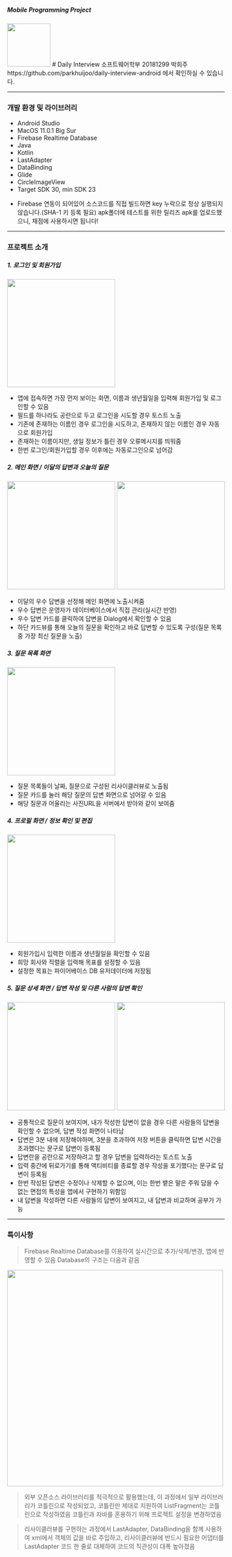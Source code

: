 ##### Mobile Programming Project
<img width="100" src="https://github.com/parkhuijoo/daily-interview-android/blob/main/imgs/logo.png">
# Daily Interview
소프트웨어학부 20181299 박희주
https://github.com/parkhuijoo/daily-interview-android 에서 확인하실 수 있습니다.

---

### 개발 환경 및 라이브러리
- Android Studio
- MacOS 11.0.1 Big Sur
- Firebase Realtime Database
- Java
- Kotlin
- LastAdapter
- DataBinding
- Glide
- CircleImageView
- Target SDK 30, min SDK 23

* Firebase 연동이 되어있어 소스코드를 직접 빌드하면 key 누락으로 정상 실행되지 않습니다.(SHA-1 키 등록 필요) apk폴더에 테스트를 위한 릴리즈 apk를 업로드했으니, 채점에 사용하시면 됩니다!

---

### 프로젝트 소개

##### 1. 로그인 및 회원가입

<img width="250" src="https://github.com/parkhuijoo/daily-interview-android/blob/main/imgs/1.png">

- 앱에 접속하면 가장 먼저 보이는 화면, 이름과 생년월일을 입력해 회원가입 및 로그인할 수 있음
- 필드를 하나라도 공란으로 두고 로그인을 시도할 경우 토스트 노출
- 기존에 존재하는 이름인 경우 로그인을 시도하고, 존재하지 않는 이름인 경우 자동으로 회원가입
- 존재하는 이름이지만, 생일 정보가 틀린 경우 오류메시지를 띄워줌
- 한번 로그인/회원가입할 경우 이후에는 자동로그인으로 넘어감

##### 2. 메인 화면 / 이달의 답변과 오늘의 질문

<div>
<img width="250" src="https://github.com/parkhuijoo/daily-interview-android/blob/main/imgs/2-1.png">
<img width="250" src="https://github.com/parkhuijoo/daily-interview-android/blob/main/imgs/2-2.png">
</div>

- 이달의 우수 답변을 선정해 메인 화면에 노출시켜줌
- 우수 답변은 운영자가 데이터베이스에서 직접 관리(실시간 반영)
- 우수 답변 카드를 클릭하여 답변을 Dialog에서 확인할 수 있음
- 하단 카드뷰를 통해 오늘의 질문을 확인하고 바로 답변할 수 있도록 구성(질문 목록 중 가장 최신 질문을 노출)
  
##### 3. 질문 목록 화면

<img width="250" src="https://github.com/parkhuijoo/daily-interview-android/blob/main/imgs/3.png">

- 질문 목록들이 날짜, 질문으로 구성된 리사이클러뷰로 노출됨
- 질문 카드를 눌러 해당 질문의 답변 화면으로 넘어갈 수 있음
- 해당 질문과 어울리는 사진URL을 서버에서 받아와 같이 보여줌

##### 4. 프로필 화면 / 정보 확인 및 편집

<img width="250" src="https://github.com/parkhuijoo/daily-interview-android/blob/main/imgs/4.png">

- 회원가입시 입력한 이름과 생년월일을 확인할 수 있음
- 희망 회사와 직렬을 입력해 목표를 설정할 수 있음
- 설정한 목표는 파이어베이스 DB 유저데이터에 저장됨

##### 5. 질문 상세 화면 / 답변 작성 및 다른 사람의 답변 확인

<div>
<img width="250" src="https://github.com/parkhuijoo/daily-interview-android/blob/main/imgs/5-1.png">
<img width="250" src="https://github.com/parkhuijoo/daily-interview-android/blob/main/imgs/5-2.png">
</div>

- 공통적으로 질문이 보여지며, 내가 작성한 답변이 없을 경우 다른 사람들의 답변을 확인할 수 없으며, 답변 작성 화면이 나타남
- 답변은 3분 내에 저장해야하며, 3분을 초과하여 저장 버튼을 클릭하면 답변 시간을 초과했다는 문구로 답변이 등록됨
- 답변란을 공란으로 저장하려고 할 경우 답변을 입력하라는 토스트 노출
- 입력 중간에 뒤로가기를 통해 액티비티를 종료할 경우 작성을 포기했다는 문구로 답변이 등록됨
- 한번 작성된 답변은 수정이나 삭제할 수 없으며, 이는 한번 뱉은 말은 주워 담을 수 없는 면접의 특성을 앱에서 구현하기 위함임
- 내 답변을 작성하면 다른 사람들의 답변이 보여지고, 내 답변과 비교하며 공부가 가능

---

### 특이사항

> Firebase Realtime Database를 이용하여 실시간으로 추가/삭제/변경, 앱에 반영할 수 있음
> Database의 구조는 다음과 같음
<img width="500" src="https://github.com/parkhuijoo/daily-interview-android/blob/main/imgs/db.png">

> 외부 오픈소스 라이브러리를 적극적으로 활용했는데, 이 과정에서 일부 라이브러리가 코틀린으로 작성되었고, 코틀린만 제대로 지원하여 ListFragment는 코틀린으로 작성하였음
> 코틀린과 자바를 혼용하기 위해 프로젝트 설정을 변경하였음

> 리사이클러뷰를 구현하는 과정에서 LastAdapter, DataBinding을 함께 사용하여 xml에서 객체의 값을 바로 주입하고, 리사이클러뷰에 반드시 필요한 어댑터를 LastAdapter 코드 한 줄로 대체하여 코드의 직관성이 대폭 높아졌음

